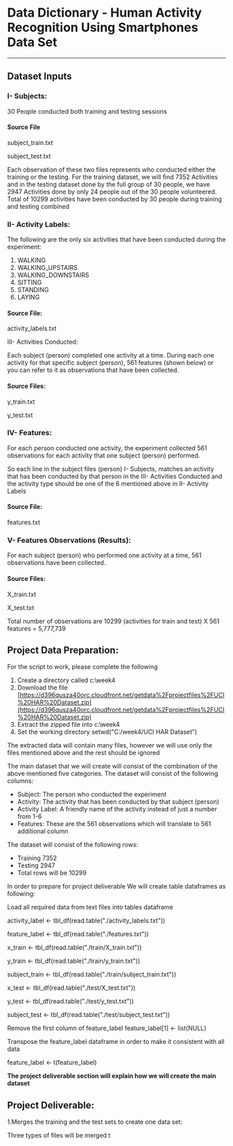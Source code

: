 # Data Dictionary - Human Activity Recognition Using Smartphones Data Set #


----------

## Dataset Inputs ##

### I- Subjects: ###

30 People conducted both training and testing sessions

#### Source File ####
 
subject_train.txt

subject_test.txt


Each observation of these two files represents who conducted either the training or the testing. For the training dataset, we will find 7352 Activities and in the testing dataset done by the full group of 30 people, we have 2947 Activities done by only 24 people out of the 30 people volunteered. Total of 10299 activities have been conducted by 30 people during training and testing combined 


### II- Activity Labels: ###
The following are the only six activities that have been conducted during the experiment:

1. WALKING
1. WALKING_UPSTAIRS
1. WALKING_DOWNSTAIRS
1. SITTING
1. STANDING
1. LAYING

#### Source File: ####

activity_labels.txt


III- Activities Conducted:

Each subject (person) completed one activity at a time. During each one activity for that specific subject (person), 561 features (shown below) or you can refer to it as observations that have been collected.


#### Source Files: ####


y_train.txt

y_test.txt





### IV- Features: ###

For each person conducted one activity, the experiment collected 561 observations for each activity that one subject (person) performed.

So each line in the subject files (person) I- Subjects, matches an activity that has been conducted by that person in the III- Activities Conducted and the activity type should be one of the 6 mentioned above in II- Activity Labels


#### Source File: ####

features.txt

### V- Features Observations (Results): ###

For each subject (person) who performed one activity at a time, 561 observations have been collected. 


#### Source Files: ####

X_train.txt


X_test.txt


Total number of observations are 10299 (activities for train and test) X 561 features = 5,777,739


## Project Data Preparation: ##

For the script to work, please complete the following

1. Create a directory called c:\week4
1. Download the file [https://d396qusza40orc.cloudfront.net/getdata%2Fprojectfiles%2FUCI%20HAR%20Dataset.zip](https://d396qusza40orc.cloudfront.net/getdata%2Fprojectfiles%2FUCI%20HAR%20Dataset.zip) 
1. Extract the zipped file into c:\week4
2. Set the working directory setwd("C:/week4/UCI HAR Dataset")

The extracted data will contain many files, however we will use only the files mentioned above and the rest should be ignored

The main dataset that we will create will consist of the combination of the above mentioned five categories.
The dataset will consist of the following columns:

- Subject: The person who conducted the experiment
- Activity: The activity that has been conducted by that subject (person)
- Activity Label: A friendly name of the activity instead of just a number from 1-6
- Features: These are the 561 observations which will translate to 561 additional column

The dataset will consist of the following rows:

- Training 7352
- Testing 2947
- Total rows will be 10299

In order to prepare for project deliverable We will create table dataframes as following:


Load all required data from text files into tables dataframe

activity_label <- tbl_df(read.table("./activity_labels.txt"))

feature_label <- tbl_df(read.table("./features.txt"))

x_train <- tbl_df(read.table("./train/X_train.txt"))

y_train <- tbl_df(read.table("./train/y_train.txt"))

subject_train <- tbl_df(read.table("./train/subject_train.txt"))

x_test <- tbl_df(read.table("./test/X_test.txt"))

y_test <- tbl_df(read.table("./test/y_test.txt"))

subject_test <- tbl_df(read.table("./test/subject_test.txt"))

Remove the first column of feature_label 
feature_label[1] <- list(NULL)

Transpose the feature_label dataframe in order to make it consistent with all data

feature_label <- t(feature_label)




****The project deliverable section will explain how we will create the main dataset****

## Project Deliverable: ##

1.Merges the training and the test sets to create one data set:

Three types of files will be merged t



